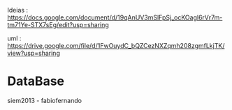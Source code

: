 Ideias : https://docs.google.com/document/d/19qAnUV3mSlFpSj_ocKOagl6rVr7m-tm71Ye-STX7sEg/edit?usp=sharing

uml : https://drive.google.com/file/d/1FwOuydC_bQZCezNXZqmh208zgmfLkjTK/view?usp=sharing

# DataBase

siem2013 - fabiofernando
